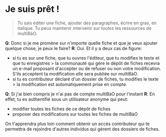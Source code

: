 # Je suis prêt !

> Tu sais éditer une fiche, ajouter des paragraphes, écrire en gras, en italique. Tu peux maintenir intervenir sur *toutes* les ressources de multiBàO.

**Q**: Donc si je me promène sur n'importe quelle fiche et que je veux ajouter quelque chose, je peux le faire?
**R**: Oui. Et il y a deux cas de figure:
 * si tu es sur une fiche, que tu ouvres l'éditeur, que tu modifies le texte et que tu enregistres > la communauté qui gère le dépôt de fiches recevra un e-mail proposant d'accepter ou de refuser ou non votre modification. S'ils acceptent ta modification elle sera publiée sur multiBàO.
 * si tu es contributeur déclaré d'un dossier de fiches, tu modifies le texte > la modification est automatiquement prise en compte. 
 
**Q**: Si j'ai bien compris je n'ai pas de compte multiBàO pour l'instant
**R**: En effet, tu es authentifié sous un utilisateur anonyme qui peut: 
 * modifier toutes les fiches de ce dépôt de fiches
 * proposer des modifications sur toutes les fiches de multiBàO

On t'apprendra plus loin comment obtenir un accès contributeur qui te permettra de rejoindre d'autres individus qui gèrent des dossiers de fiches. 
